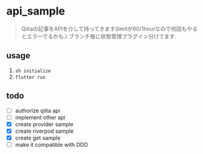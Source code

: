 # api_sample
> Qiitaの記事をAPIを介して持ってきます(limitが60/1hourなので何回もやるとエラーでるかも.)
> ブランチ毎に状態管理プラグイン分けてます.

## usage

1. `sh initialize`
2. `flutter run`

## todo

- [ ] authorize qiita api
- [ ] implement other api
- [x] create provider sample
- [x] create riverpod sample
- [x] create get sample
- [ ] make it compatible with DDD
